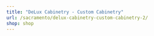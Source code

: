 ```yaml
---
title: "DeLux Cabinetry - Custom Cabinetry"
url: /sacramento/delux-cabinetry-custom-cabinetry-2/
shop: shop
---
```

